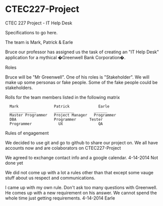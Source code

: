 CTEC227-Project
===============

CTEC 227 Project - IT Help Desk

Specifications to go here.

The team is Mark, Patrick & Earle

Bruce our professor has assigned us the task of creating an "IT Help Desk" application for a mythical �Greenwell Bank Corporation�.

Roles

Bruce will be "Mr Greenwell". One of his roles is "Stakeholder".
We will make up some personas or fake people.
Some of the fake people could be stakeholders. 

Rolls for the team members listed in the following matrix

      Mark                Patrick	          Earle
      ____________        _________         ______
      Master Programmer   Project Manager   Programmer		
      DBA	              Programmer	  Tester
      Programmer	        UX	              QA

Rules of engagement

We decided to use git and go to github to share our project on.
We all have accounts now and are colaborators on CTEC227-Project

We agreed to exchange contact info and a google calendar. 
4-14-2014 Not done yet

We did not come up with a lot a rules other than that except some vauge stuff about us respect and communications.

I came up with my own rule. Don't ask too many questions with Greenwell.
He comes up with a new requirement on his answer.
We cannot spend the whole time just getting requirements. 
4-14-2014 Earle
